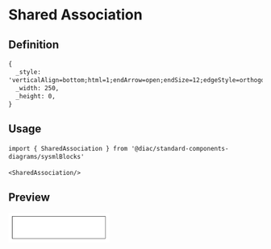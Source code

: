 # Shared Association

## Definition

```
{
  _style: 'verticalAlign=bottom;html=1;endArrow=open;endSize=12;edgeStyle=orthogonalEdgeStyle;startFill=0;startSize=12;startArrow=diamondThin;',
  _width: 250,
  _height: 0,
}
```

## Usage

```
import { SharedAssociation } from '@diac/standard-components-diagrams/sysmlBlocks'

<SharedAssociation/>
```

## Preview

<img src="./shared-association.png" width="200"/>
